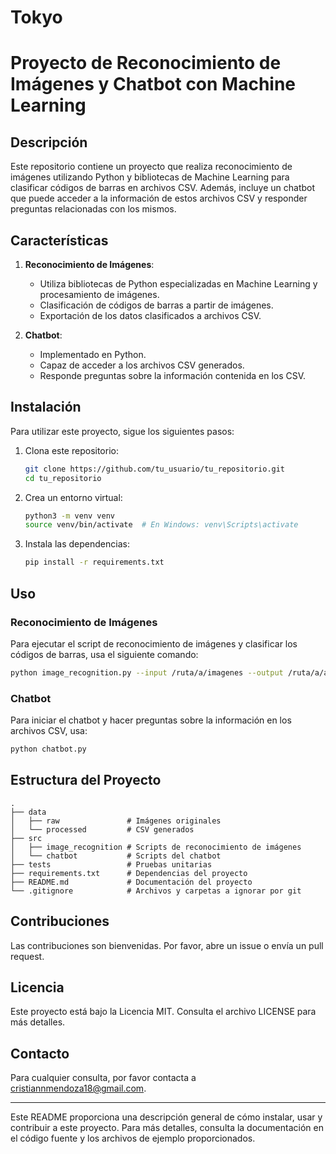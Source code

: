 # Tokyo

# Proyecto de Reconocimiento de Imágenes y Chatbot con Machine Learning

## Descripción

Este repositorio contiene un proyecto que realiza reconocimiento de imágenes utilizando Python y bibliotecas de Machine Learning para clasificar códigos de barras en archivos CSV. Además, incluye un chatbot que puede acceder a la información de estos archivos CSV y responder preguntas relacionadas con los mismos.

## Características

1. **Reconocimiento de Imágenes**:
   - Utiliza bibliotecas de Python especializadas en Machine Learning y procesamiento de imágenes.
   - Clasificación de códigos de barras a partir de imágenes.
   - Exportación de los datos clasificados a archivos CSV.

2. **Chatbot**:
   - Implementado en Python.
   - Capaz de acceder a los archivos CSV generados.
   - Responde preguntas sobre la información contenida en los CSV.

## Instalación

Para utilizar este proyecto, sigue los siguientes pasos:

1. Clona este repositorio:
    ```bash
    git clone https://github.com/tu_usuario/tu_repositorio.git
    cd tu_repositorio
    ```

2. Crea un entorno virtual:
    ```bash
    python3 -m venv venv
    source venv/bin/activate  # En Windows: venv\Scripts\activate
    ```

3. Instala las dependencias:
    ```bash
    pip install -r requirements.txt
    ```

## Uso

### Reconocimiento de Imágenes

Para ejecutar el script de reconocimiento de imágenes y clasificar los códigos de barras, usa el siguiente comando:

```bash
python image_recognition.py --input /ruta/a/imagenes --output /ruta/a/archivos_csv
```

### Chatbot

Para iniciar el chatbot y hacer preguntas sobre la información en los archivos CSV, usa:

```bash
python chatbot.py
```

## Estructura del Proyecto

```
.
├── data
│   ├── raw               # Imágenes originales
│   └── processed         # CSV generados
├── src
│   ├── image_recognition # Scripts de reconocimiento de imágenes
│   └── chatbot           # Scripts del chatbot
├── tests                 # Pruebas unitarias
├── requirements.txt      # Dependencias del proyecto
├── README.md             # Documentación del proyecto
└── .gitignore            # Archivos y carpetas a ignorar por git
```

## Contribuciones

Las contribuciones son bienvenidas. Por favor, abre un issue o envía un pull request.

## Licencia

Este proyecto está bajo la Licencia MIT. Consulta el archivo LICENSE para más detalles.

## Contacto

Para cualquier consulta, por favor contacta a [cristiannmendoza18@gmail.com](cristiannmendoza18@gmail.com).

---

Este README proporciona una descripción general de cómo instalar, usar y contribuir a este proyecto. Para más detalles, consulta la documentación en el código fuente y los archivos de ejemplo proporcionados.

